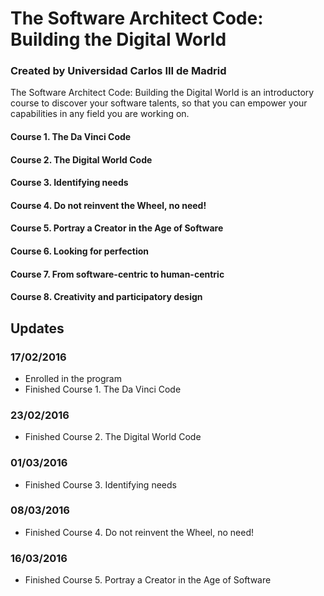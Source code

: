 # The Software Architect Code: Building the Digital World
### Created by Universidad Carlos III de Madrid

The Software Architect Code: Building the Digital World is an introductory course to
discover your software talents, so that you can empower your capabilities in any field you are working on.

#### Course 1. The Da Vinci Code
#### Course 2. The Digital World Code
#### Course 3. Identifying needs
#### Course 4. Do not reinvent the Wheel, no need!
#### Course 5. Portray a Creator in the Age of Software
#### Course 6. Looking for perfection
#### Course 7. From software-centric to human-centric
#### Course 8. Creativity and participatory design

## Updates
### 17/02/2016
- Enrolled in the program
- Finished Course 1. The Da Vinci Code

### 23/02/2016
- Finished Course 2. The Digital World Code

### 01/03/2016
- Finished Course 3. Identifying needs

### 08/03/2016
- Finished Course 4. Do not reinvent the Wheel, no need!

### 16/03/2016
- Finished Course 5. Portray a Creator in the Age of Software
